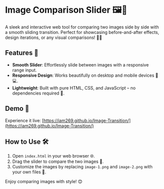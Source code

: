# Image Comparison Slider 🖼️🔄

A sleek and interactive web tool for comparing two images side by side with a smooth sliding transition. Perfect for showcasing before-and-after effects, design iterations, or any visual comparisons! 🎨✨

## Features 🌟
- **Smooth Slider**: Effortlessly slide between images with a responsive range input.
- **Responsive Design**: Works beautifully on desktop and mobile devices 📱💻.
- **Lightweight**: Built with pure HTML, CSS, and JavaScript – no dependencies required 🚀.

## Demo 🔗
Experience it live: [https://iam269.github.io/Image-Transition/](https://iam269.github.io/Image-Transition/)

## How to Use 🛠️
1. Open `index.html` in your web browser 🌐.
2. Drag the slider to compare the two images 🔄.
3. Customize the images by replacing `image-1.png` and `image-2.png` with your own files 📸.

Enjoy comparing images with style! 😊